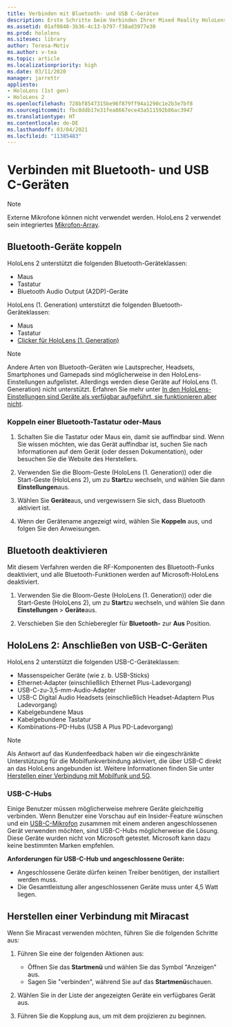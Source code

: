 ```yaml
---
title: Verbinden mit Bluetooth- und USB C-Geräten
description: Erste Schritte beim Verbinden Ihrer Mixed Reality HoloLens-Geräte mit Bluetooth- und USB-C-Geräten und -Zubehör.
ms.assetid: 01af0848-3b36-4c13-b797-f38ad3977e30
ms.prod: hololens
ms.sitesec: library
author: Teresa-Motiv
ms.author: v-tea
ms.topic: article
ms.localizationpriority: high
ms.date: 03/11/2020
manager: jarrettr
appliesto:
- HoloLens (1st gen)
- HoloLens 2
ms.openlocfilehash: 728bf8547315be96f879ff94a1290c1e2b3e7bf8
ms.sourcegitcommit: fbc8ddb17e31fea8667ece43a511592b86ac3947
ms.translationtype: HT
ms.contentlocale: de-DE
ms.lasthandoff: 03/04/2021
ms.locfileid: "11385483"
---
```

# <a name="connect-to-bluetooth-and-usb-c-devices"></a>Verbinden mit Bluetooth- und USB C-Geräten

> [!NOTE]
> Externe Mikrofone können nicht verwendet werden. HoloLens 2 verwendet sein integriertes [Mikrofon-Array](hololens2-hardware.md#audio-and-speech).

## <a name="pair-bluetooth-devices"></a>Bluetooth-Geräte koppeln

HoloLens 2 unterstützt die folgenden Bluetooth-Geräteklassen:

- Maus
- Tastatur
- Bluetooth Audio Output (A2DP)-Geräte

HoloLens (1. Generation) unterstützt die folgenden Bluetooth-Geräteklassen:

- Maus
- Tastatur
- [Clicker für HoloLens (1. Generation)](https://docs.microsoft.com/hololens/hololens1-clicker)

> [!NOTE]
> Andere Arten von Bluetooth-Geräten wie Lautsprecher, Headsets, Smartphones und Gamepads sind möglicherweise in den HoloLens-Einstellungen aufgelistet. Allerdings werden diese Geräte auf HoloLens (1. Generation) nicht unterstützt. Erfahren Sie mehr unter [In den HoloLens-Einstellungen sind Geräte als verfügbar aufgeführt, sie funktionieren aber nicht](hololens-FAQ.md#hololens-settings-lists-devices-as-available-but-the-devices-dont-work).

### <a name="pair-a-bluetooth-keyboard-or-mouse"></a>Koppeln einer Bluetooth-Tastatur oder-Maus

1. Schalten Sie die Tastatur oder Maus ein, damit sie auffindbar sind.  Wenn Sie wissen möchten, wie das Gerät auffindbar ist, suchen Sie nach Informationen auf dem Gerät (oder dessen Dokumentation), oder besuchen Sie die Website des Herstellers.

1. Verwenden Sie die Bloom-Geste (HoloLens (1. Generation)) oder die Start-Geste (HoloLens 2), um zu **Start**zu wechseln, und wählen Sie dann **Einstellungen**aus.

1. Wählen Sie **Geräte**aus, und vergewissern Sie sich, dass Bluetooth aktiviert ist.  

1. Wenn der Gerätename angezeigt wird, wählen Sie **Koppeln** aus, und folgen Sie den Anweisungen.

## <a name="disable-bluetooth"></a>Bluetooth deaktivieren

Mit diesem Verfahren werden die RF-Komponenten des Bluetooth-Funks deaktiviert, und alle Bluetooth-Funktionen werden auf Microsoft-HoloLens deaktiviert.

1. Verwenden Sie die Bloom-Geste (HoloLens (1. Generation)) oder die Start-Geste (HoloLens 2), um zu **Start**zu wechseln, und wählen Sie dann **Einstellungen** > **Geräte**aus.

1. Verschieben Sie den Schieberegler für **Bluetooth-** zur **Aus** Position.

## <a name="hololens-2-connect-usb-c-devices"></a>HoloLens 2: Anschließen von USB-C-Geräten

HoloLens 2 unterstützt die folgenden USB-C-Geräteklassen:

- Massenspeicher Geräte (wie z. b. USB-Sticks)
- Ethernet-Adapter (einschließlich Ethernet Plus-Ladevorgang)
- USB-C-zu-3,5-mm-Audio-Adapter
- USB-C Digital Audio Headsets (einschließlich Headset-Adaptern Plus Ladevorgang)
- Kabelgebundene Maus
- Kabelgebundene Tastatur
- Kombinations-PD-Hubs (USB A Plus PD-Ladevorgang)

> [!NOTE]
> Als Antwort auf das Kundenfeedback haben wir die eingeschränkte Unterstützung für die Mobilfunkverbindung aktiviert, die über USB-C direkt an das HoloLens angebunden ist. Weitere Informationen finden Sie unter [Herstellen einer Verbindung mit Mobilfunk und 5G](hololens-cellular.md).

### <a name="usb-c-hubs"></a>USB-C-Hubs

Einige Benutzer müssen möglicherweise mehrere Geräte gleichzeitig verbinden. Wenn Benutzer eine Vorschau auf ein Insider-Feature wünschen und ein [USB-C-Mikrofon](hololens-insider.md#usb-c-external-microphone-support) zusammen mit einem anderen angeschlossenen Gerät verwenden möchten, sind USB-C-Hubs möglicherweise die Lösung. Diese Geräte wurden nicht von Microsoft getestet. Microsoft kann dazu keine bestimmten Marken empfehlen.

**Anforderungen für USB-C-Hub und angeschlossene Geräte:**

- Angeschlossene Geräte dürfen keinen Treiber benötigen, der installiert werden muss.
- Die Gesamtleistung aller angeschlossenen Geräte muss unter 4,5 Watt liegen.

## <a name="connect-to-miracast"></a>Herstellen einer Verbindung mit Miracast

Wenn Sie Miracast verwenden möchten, führen Sie die folgenden Schritte aus:

1. Führen Sie eine der folgenden Aktionen aus:  

   - Öffnen Sie das **Startmenü** und wählen Sie das Symbol "Anzeigen" aus.
   - Sagen Sie "verbinden", während Sie auf das **Startmenü**schauen.  

1. Wählen Sie in der Liste der angezeigten Geräte ein verfügbares Gerät aus.

1. Führen Sie die Kopplung aus, um mit dem projizieren zu beginnen.
